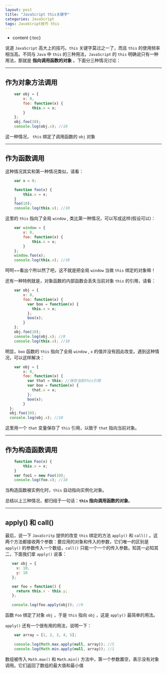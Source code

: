 ```yaml
---
layout: post
title: "JavaScript this关键字"
categories: JavaScript
tags: JavaScript技巧 this
---
```


* content
{:toc}

说道 `JavaScript` 高大上的技巧，`this` 关键字莫过之一了，而且 `this` 的使用频率相当高。不同与 `Java` 中 `this` 的三种用法，`JavaScript` 的 `this` 明确说只有一种用法，那就是 **指向调用函数的对象** 。下面分三种情况讨论：




---


## 作为对象方法调用

```js
    var obj = {
        x: 0,
        foo: function(x) {
            this.x = x;
        }
    };
    obj.foo(10);
    console.log(obj.x); //10
```

这一种情况， `this` 绑定了调用函数的 `obj` 对象

---

## 作为函数调用

这种情况其实和第一种情况类似，请看：

```js
    var x = 0;

    function foo(x) {
        this.x = x;
    } 
    foo(10);
    console.log(this.x); //10
```

这里的 `this` 指向了全局 `window` , 类比第一种情况，可以写成这样(假设可以)：

```js
    var window = {
        x: 0,
        foo: function(x) {
            this.x = x;
        }
    };
    window.foo(x);
    console.log(this.x); //10
```

呵呵~~看出个所以然了吧，这不就是把全局 `window` 当做 `this` 绑定的对象嘛！

还有一种特例就是，对象函数的内部函数会丢失当前对象 `this` 的引用，请看：

```js
    var obj = {
        x: 0,
        foo: function(x) {
          var boo = function(x) {
            this.x = x;
          };
          boo(x);
        }
    };
    obj.foo(10);
    console.log(obj.x); //0
    console.log(this.x); //10
```

明显，`boo` 函数的 `this` 指向了全局 `window` , `x` 的值并没有因此改变。遇到这种情况，可以这样解决：

```js
    var obj = {
        x: 0,
        foo: function(x) {
          var that = this; //保存当前this引用
          var boo = function(x) {
            that.x = x;
          };
          boo(x);
        }
  };
  obj.foo(10);
  console.log(obj.x); //10
```

这里用一个 `that` 变量保存了 `this` 引用，以致于 `that` 指向当前对象。

---

## 作为构造函数调用

```js
    function Foo(x) {
        this.x = x;
    }
    var foo1 = new Foo(10);
    console.log(foo.x); //10
```

当构造函数被实例化时，`this` 自动指向实例化对象。

总结以上三种情况，都归结于一句话：**`this` 指向调用函数的对象**。

---

## apply() 和 call()

最后，说一下 `JavaScritp` 提供的改变 `this` 绑定的方法 `apply()` 和 `call()` 。这两个方法都接收两个参数：要应用的对象和传入的参数，它们唯一的区别是 `apply()` 的参数传入一个数组，`call()` 只能一个一个的传入参数。知其一必知其二，下面我们拿 `apply()` 说事：

```js
   var obj = {
     x: 10,
     y: 10
   };

   var foo = function() {
     return this.x - this.y;
   };
   
   console.log(foo.apply(obj)); //0

```

函数 `Foo` 绑定了对象 `obj` ，于是 `this` 指向 `obj` ，这是 `apply()` 最简单的用法。

`apply()` 还有一个很有用的用法，说明一下：

```js
    var array = [1, 2, 3, 4, 5];
    
    console.log(Math.max.apply(null, array)); //5
    console.log(Math.min.apply(null, array)); //1
```

数组被传入 `Math.max()` 和 `Math.min()` 方法中，第一个参数置空，表示没有对象调用。它们返回了数组的最大值和最小值



 